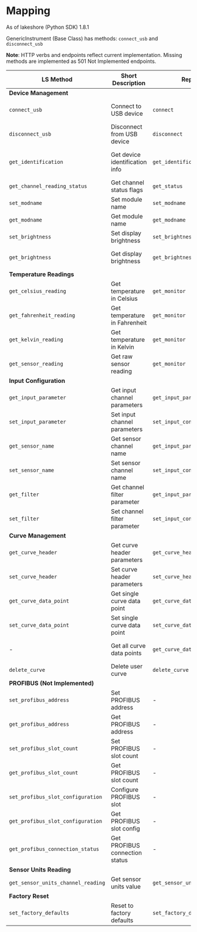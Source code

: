# Mapping

As of lakeshore (Python SDK) 1.8.1

GenericInstrument (Base Class) has methods: `connect_usb` and `disconnect_usb`

**Note**: HTTP verbs and endpoints reflect current implementation. Missing methods are implemented as 501 Not Implemented endpoints.

| LS Method                          | Short Description              | Repo Method                        | Endpoint                                         | Note                                          |
| ---------------------------------- | ------------------------------ | ---------------------------------- | ------------------------------------------------ | --------------------------------------------- |
| **Device Management**              |
| `connect_usb`                      | Connect to USB device          | `connect`                          | `POST /api/v1/connect`                           | From GenericInstrument base class             |
| `disconnect_usb`                   | Disconnect from USB device     | `disconnect`                       | `POST /api/v1/disconnect`                        | From GenericInstrument base class             |
| `get_identification`               | Get device identification info | `get_identification`               | `GET /api/v1/identification`                     | Returns manufacturer, model, serial, firmware |
| `get_channel_reading_status`       | Get channel status flags       | `get_status`                       | `GET /api/v1/{channel}/status`                   | Returns bit status dictionary                 |
| `set_modname`                      | Set module name                | `set_modname`                      | `PUT /api/v1/module_name`                        | Names the module                              |
| `get_modname`                      | Get module name                | `get_modname`                      | `GET /api/v1/module_name`                        | Returns module name                           |
| `set_brightness`                   | Set display brightness         | `set_brightness`                   | `PUT /api/v1/brightness`                         | 0-100 percent                                 |
| `get_brightness`                   | Get display brightness         | `get_brightness`                   | `GET /api/v1/brightness`                         | Returns brightness level (0-100)              |
| **Temperature Readings**           |
| `get_celsius_reading`              | Get temperature in Celsius     | `get_monitor`                      | `GET /api/v1/{channel}`                          | Part of monitor response                      |
| `get_fahrenheit_reading`           | Get temperature in Fahrenheit  | `get_monitor`                      | `GET /api/v1/{channel}`                          | Part of monitor response                      |
| `get_kelvin_reading`               | Get temperature in Kelvin      | `get_monitor`                      | `GET /api/v1/{channel}`                          | Part of monitor response                      |
| `get_sensor_reading`               | Get raw sensor reading         | `get_monitor`                      | `GET /api/v1/{channel}`                          | Part of monitor response                      |
| **Input Configuration**            |
| `get_input_parameter`              | Get input channel parameters   | `get_input_parameter`              | `GET /api/v1/input/{channel}`                    | Returns InputParameter object                 |
| `set_input_parameter`              | Set input channel parameters   | `set_input_config`                 | `PUT /api/v1/input/{channel}`                    | Accepts InputParameter object                 |
| `get_sensor_name`                  | Get sensor channel name        | `get_input_parameter`              | `GET /api/v1/input/{channel}`                    | Included in InputParameter response           |
| `set_sensor_name`                  | Set sensor channel name        | `set_input_config`                 | `PUT /api/v1/input/{channel}`                    | Part of InputParameter                        |
| `get_filter`                       | Get channel filter parameter   | `get_input_parameter`              | `GET /api/v1/input/{channel}`                    | Included in InputParameter response           |
| `set_filter`                       | Set channel filter parameter   | `set_input_config`                 | `PUT /api/v1/input/{channel}`                    | Part of InputParameter                        |
| **Curve Management**               |
| `get_curve_header`                 | Get curve header parameters    | `get_curve_header`                 | `GET /api/v1/curve/{channel}/header`             | Returns CurveHeader object                    |
| `set_curve_header`                 | Set curve header parameters    | `set_curve_header`                 | `PUT /api/v1/curve/{channel}/header`             | Accepts CurveHeader object                    |
| `get_curve_data_point`             | Get single curve data point    | `get_curve_data_point`             | `GET /api/v1/curve/{channel}/data-point/{index}` | Returns CurveDataPoint                        |
| `set_curve_data_point`             | Set single curve data point    | `set_curve_data_point`             | `PUT /api/v1/curve/{channel}/data-point/{index}` | Accepts CurveDataPoint                        |
| -                                  | Get all curve data points      | `get_curve_data_points`            | `GET /api/v1/curve/{channel}/data-points`        | Custom endpoint returning all 200 points      |
| `delete_curve`                     | Delete user curve              | `delete_curve`                     | `DELETE /api/v1/curve/{curve}`                   | Returns 501 Not Implemented                   |
| **PROFIBUS (Not Implemented)**     |
| `set_profibus_address`             | Set PROFIBUS address           | -                                  | -                                                | Not implemented                               |
| `get_profibus_address`             | Get PROFIBUS address           | -                                  | -                                                | Not implemented                               |
| `set_profibus_slot_count`          | Set PROFIBUS slot count        | -                                  | -                                                | Not implemented                               |
| `get_profibus_slot_count`          | Get PROFIBUS slot count        | -                                  | -                                                | Not implemented                               |
| `set_profibus_slot_configuration`  | Configure PROFIBUS slot        | -                                  | -                                                | Not implemented                               |
| `get_profibus_slot_configuration`  | Get PROFIBUS slot config       | -                                  | -                                                | Not implemented                               |
| `get_profibus_connection_status`   | Get PROFIBUS connection status | -                                  | -                                                | Not implemented                               |
| **Sensor Units Reading**           |
| `get_sensor_units_channel_reading` | Get sensor units value         | `get_sensor_units_channel_reading` | `GET /api/v1/sensor-units/{channel}`             | Returns 501 Not Implemented                   |
| **Factory Reset**                  |
| `set_factory_defaults`             | Reset to factory defaults      | `set_factory_defaults`             | `DELETE /api/v1/factory-defaults`                | Returns 501 Not Implemented                   |
